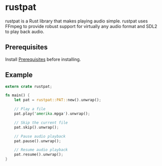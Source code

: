 # rustpat
rustpat is a Rust library that makes playing audio simple. rustpat uses FFmpeg to provide 
robust support for virtually any audio format and SDL2 to play back audio.

## Prerequisites
Install [Prerequisites](https://github.com/tnewman/pat#Prerequisites) before installing.

## Example
```rust
extern crate rustpat;

fn main() {
    let pat = rustpat::PAT::new().unwrap();

    // Play a file
    pat.play('amerika.mpga').unwrap();

    // Skip the current file
    pat.skip().unwrap();

    // Pause audio playback
    pat.pause().unwrap();

    // Resume audio playback
    pat.resume().unwrap();
}
```
